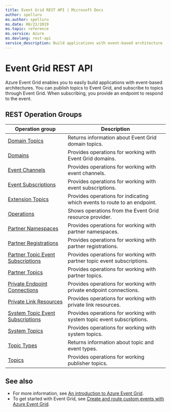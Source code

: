 ```yaml
---
title: Event Grid REST API | Microsoft Docs
author: spelluru
ms.author: spelluru
ms.date: 08/21/2019
ms.topic: reference
ms.service: Azure
ms.devlang: rest-api
service_description: Build applications with event-based architecture
---
```


# Event Grid REST API

Azure Event Grid enables you to easily build applications with event-based architectures. You can publish topics to Event Grid, and subscribe to topics through Event Grid. When subscribing, you provide an endpoint to respond to the event. 

## REST Operation Groups 

| Operation group | Description                                                        |
|-----------------|--------------------------------------------------------------------|
| [Domain Topics](xref:management.azure.com.eventgrid.version2019-06-01.domaintopics) | Returns information about Event Grid domain topics. |
| [Domains](xref:management.azure.com.eventgrid.version2019-06-01.domains) | Provides operations for working with Event Grid domains. |
| [Event Channels](xref:management.azure.com.eventgrid.version2019-06-01.eventchannels) | Provides operations for working with event channels. |
| [Event Subscriptions](xref:management.azure.com.eventgrid.version2019-06-01.eventsubscriptions) | Provides operations for working with event subscriptions. |
| [Extension Topics](xref:management.azure.com.eventgrid.version2019-06-01.extensiontopics) | Provides operations for indicating which events to route to an endpoint. |
| [Operations](xref:management.azure.com.eventgrid.version2019-06-01.operations) | Shows operations from the Event Grid resource provider. |
| [Partner Namespaces](xref:management.azure.com.eventgrid.version2019-06-01.partnernamespaces) | Provides operations for working with partner namespaces. |
| [Partner Registrations](xref:management.azure.com.eventgrid.version2019-06-01.partnerregistrations) | Provides operations for working with partner registrations. |
| [Partner Topic Event Subscriptions](xref:management.azure.com.eventgrid.version2019-06-01.partnertopiceventsubscriptions) | Provides operations for working with partner topic event subscriptions. |
| [Partner Topics](xref:management.azure.com.eventgrid.version2019-06-01.partnertopics) | Provides operations for working with partner topics. |
| [Private Endpoint Connections](xref:management.azure.com.eventgrid.version2019-06-01.privateendpointconnections) | Provides operations for working with private endpoint connections. |
| [Private Link Resources](xref:management.azure.com.eventgrid.version2019-06-01.privatelinkresources) | Provides operations for working with private link resources. |
| [System Topic Event Subscriptions](xref:management.azure.com.eventgrid.version2019-06-01.systemtopiceventsubscriptions) | Provides operations for working with system topic event subscriptions. |
| [System Topics](xref:management.azure.com.eventgrid.version2019-06-01.systemtopics) | Provides operations for working with system topics. |
| [Topic Types](xref:management.azure.com.eventgrid.version2019-06-01.topictypes) | Returns information about topic and event types. |
| [Topics](xref:management.azure.com.eventgrid.version2019-06-01.topics) | Provides operations for working publisher topics. |

## See also

- For more information, see [An introduction to Azure Event Grid](https://docs.microsoft.com/azure/event-grid/overview).
- To get started with Event Grid, see [Create and route custom events with Azure Event Grid](https://docs.microsoft.com/azure/event-grid/custom-event-quickstart).
